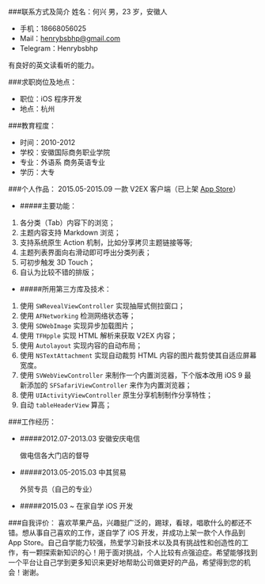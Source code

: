 ###联系方式及简介
姓名：何兴
男，23 岁，安徽人


* 手机：18668056025 
* Mail：henrybsbhp@gmail.com
* Telegram：Henrybsbhp

有良好的英文读看听的能力。

###求职岗位及地点：

* 职位：iOS 程序开发
* 地点：杭州

###教育程度：
* 时间：2010-2012
* 学校：安徽国际商务职业学院
* 专业：外语系 商务英语专业
* 学历：大专



###个人作品：
2015.05-2015.09 一款 V2EX 客户端（已上架 [App Store](https://itunes.apple.com/us/app/v2ex-du/id1039894419?mt=8)）

* #####主要功能：

1. 各分类（Tab）内容下的浏览；
2. 主题内容支持 Markdown 浏览；
3. 支持系统原生 Action 机制，比如分享拷贝主题链接等等;
4. 主题列表界面向右滑动即可呼出分类列表；
5. 可初步触发 3D Touch；
6. 自认为比较不错的排版；

* #####所用第三方库及技术：

1. 使用 `SWRevealViewController` 实现抽屉式侧拉窗口；
2. 使用 `AFNetworking` 检测网络状态等；
3. 使用 `SDWebImage` 实现异步加载图片；
4. 使用 `TFHpple` 实现 HTML 解析来获取 V2EX 内容；
5. 使用 `Autolayout` 实现内容的自动布局；
6. 使用 `NSTextAttachment` 实现自动裁剪 HTML 内容的图片裁剪使其自适应屏幕宽度。
7. 使用 `SVWebViewController` 来制作一个内置浏览器，下个版本改用 iOS 9 最新添加的 `SFSafariViewController` 来作为内置浏览器；
8. 使用 `UIActivityViewController` 原生分享机制制作分享特性；
9. 自动 `tableHeaderView` 算高；

###工作经历：
   
* #####2012.07-2013.03 安徽安庆电信   

	做电信各大门店的督导

* #####2013.05-2015.03 中其贸易

	外贸专员（自己的专业）
	
* #####2015.03 ~  在家自学 iOS 开发


###自我评价：
喜欢苹果产品，兴趣挺广泛的，踢球，看球，唱歌什么的都还不错。想从事自己喜欢的工作，遂自学了 iOS 开发，并成功上架一款个人作品到 App Store。自己自学能力较强，热爱学习新技术以及具有挑战性和创造性的工作，有一颗探索新知识的心！用于面对挑战，个人比较有点强迫症。希望能够找到一个平台让自己学到更多知识来更好地帮助公司做更好的产品，希望得到您的机会！谢谢。



